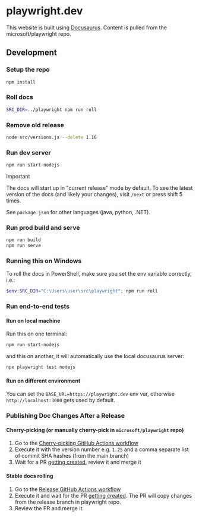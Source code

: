 # playwright.dev

This website is built using [Docusaurus](https://docusaurus.io/). Content is pulled from the microsoft/playwright repo.

## Development

### Setup the repo

```sh
npm install
```

### Roll docs

```sh
SRC_DIR=../playwright npm run roll
```

### Remove old release

```sh
node src/versions.js --delete 1.16
```

### Run dev server

```sh
npm run start-nodejs
```

> [!IMPORTANT]  
> The docs will start up in "current release" mode by default. To see the latest version of the docs (and likely your changes), visit `/next` or press shift 5 times.

See `package.json` for other languages (java, python, .NET).

### Run prod build and serve

```sh
npm run build
npm run serve
```

### Running this on Windows

To roll the docs in PowerShell, make sure you set the env variable correctly, i.e.:

```powershell
$env:SRC_DIR="C:\Users\user\src\playwright"; npm run roll
```

### Run end-to-end tests

#### Run on local machine

Run this on one terminal:

```sh
npm run start-nodejs
```

and this on another, it will automatically use the local docusaurus server:

```sh
npx playwright test nodejs
```

#### Run on different environment

You can set the `BASE_URL=https://playwright.dev` env var, otherwise `http://localhost:3000` gets used by default.

### Publishing Doc Changes After a Release

#### Cherry-picking (or manually cherry-pick in `microsoft/playwright` repo)

1. Go to the [Cherry-picking GitHub Actions workflow](https://github.com/microsoft/playwright/actions/workflows/cherry_pick_into_release_branch.yml)
1. Execute it with the version number e.g. `1.25` and a comma separate list of commit SHA hashes (from the main branch)
1. Wait for a PR [getting created](https://github.com/microsoft/playwright/pulls), review it and merge it

#### Stable docs rolling

1. Go to the [Release GitHub Actions workflow](https://github.com/microsoft/playwright.dev/actions/workflows/roll-stable.yml)
1. Execute it and wait for the PR [getting created](https://github.com/microsoft/playwright.dev/pulls). The PR will copy changes from the release branch in playwright repo.
2. Review the PR and merge it.
